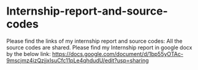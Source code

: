 # Internship-report-and-source-codes
Please find the links of my internship report and source codes:
All the source codes are shared.
Please find my Internship report in google docx by the below link:
https://docs.google.com/document/d/1bp55yOTAc-9mscjmz4izQzjjxIsuCfc11pLe4qhdudU/edit?usp=sharing
